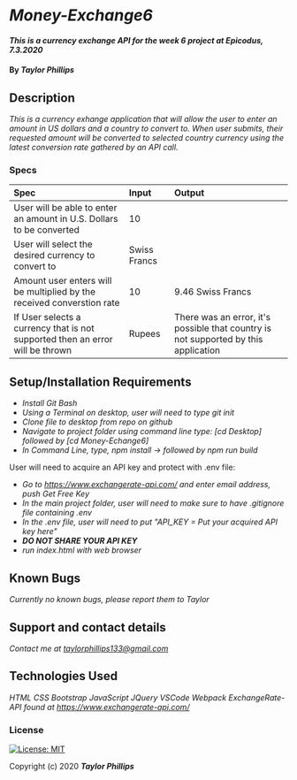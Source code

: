 # _Money-Exchange6_

#### _This is a currency exchange API for the week 6 project at Epicodus, 7.3.2020_

#### By _**Taylor Phillips**_

## Description

_This is a currency exhange application that will allow the user to enter an amount in US dollars and a country to convert to.  When user submits, their requested amount will be converted to selected country currency using the latest conversion rate gathered by an API call._

### Specs
| Spec | Input | Output |
| :-------------     | :------------- | :------------- |
| User will be able to enter an amount in U.S. Dollars to be converted  |   10  |       |
| User will select the desired currency to convert to  |  Swiss Francs |   |
| Amount user enters will be multiplied by the received converstion rate  |  10 |  9.46 Swiss Francs   |
| If User selects a currency that is not supported then an error will be thrown   | Rupees  |  There was an error, it's possible that country is not supported by this application  |

## Setup/Installation Requirements

* _Install Git Bash_
* _Using a Terminal on desktop, user will need to type git init_
* _Clone file to desktop from repo on github_
* _Navigate to project folder using command line type: [cd Desktop] followed by [cd Money-Echange6]_
* _In Command Line, type, npm install -> followed by npm run build_

User will need to acquire an API key and protect with .env file:
* _Go to <https://www.exchangerate-api.com/> and enter email address, push Get Free Key_
* _In the main project folder, user will need to make sure to have .gitignore file containing .env_
* _In the .env file, user will need to put "API_KEY = Put your acquired API key here"_
* _**DO NOT SHARE YOUR API KEY**_
* _run index.html with web browser_

## Known Bugs

_Currently no known bugs, please report them to Taylor_

## Support and contact details

_Contact me at <taylorphillips133@gmail.com>_

## Technologies Used

_HTML_
_CSS_
_Bootstrap_
_JavaScript_
_JQuery_
_VSCode_
_Webpack_
_ExchangeRate-API  found at <https://www.exchangerate-api.com/>_

### License

[![License: MIT](https://img.shields.io/badge/License-MIT-yellow.svg)](https://opensource.org/licenses/MIT)

Copyright (c) 2020 **_Taylor Phillips_**